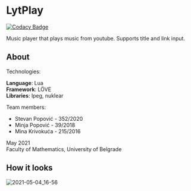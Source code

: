 # LytPlay

[![Codacy Badge](https://api.codacy.com/project/badge/Grade/8b3c16175f4f44caaafb60a17609deaf)](https://app.codacy.com/gh/matf-pp/2021_LytPlay?utm_source=github.com&utm_medium=referral&utm_content=matf-pp/2021_LytPlay&utm_campaign=Badge_Grade_Settings)

Music player that plays music from youtube. Supports title and link input.

## About

Technologies:

**Language**: Lua </br>
**Framework**: LÖVE </br>
**Libraries**: lpeg, nuklear </br>

Team members:

* Stevan Popović - 352/2020
* Minja Popović - 39/2018
* Mina Krivokuća - 215/2016

May 2021 </br>
Faculty of Mathematics, University of Belgrade

## How it looks

![2021-05-04_16-56](https://user-images.githubusercontent.com/30701714/117092499-b202ef80-ad5e-11eb-9e4d-985770188880.png)

